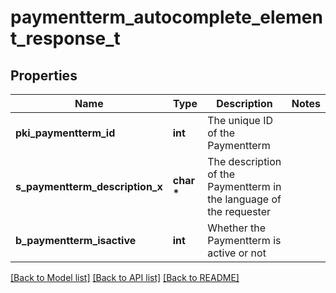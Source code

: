 # paymentterm_autocomplete_element_response_t

## Properties
Name | Type | Description | Notes
------------ | ------------- | ------------- | -------------
**pki_paymentterm_id** | **int** | The unique ID of the Paymentterm | 
**s_paymentterm_description_x** | **char \*** | The description of the Paymentterm in the language of the requester | 
**b_paymentterm_isactive** | **int** | Whether the Paymentterm is active or not | 

[[Back to Model list]](../README.md#documentation-for-models) [[Back to API list]](../README.md#documentation-for-api-endpoints) [[Back to README]](../README.md)


